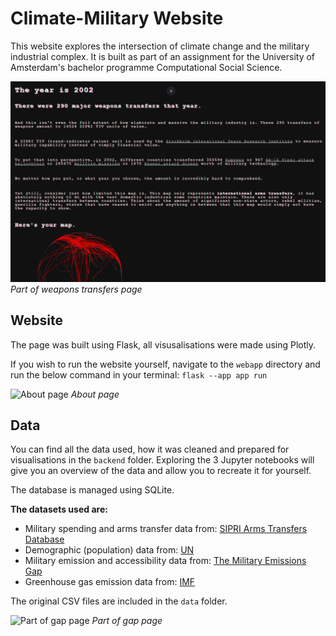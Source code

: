 # Climate-Military Website
This website explores the intersection of climate change and the military industrial complex. It is built as part of an assignment for the University of Amsterdam's bachelor programme Computational Social Science.

![Weapons Transfers Page](readmeImages/transfers.png)
*Part of weapons transfers page*
## Website
The page was built using Flask, all visusalisations were made using Plotly. 

If you wish to run the website yourself, navigate to the `webapp` directory and run the below command in your terminal:
```flask --app app run```

![About page](readmeImages/about.png)
*About page*
## Data
You can find all the data used, how it was cleaned and prepared for visualisations in the `backend` folder. Exploring the 3 Jupyter notebooks will give you an overview of the data and allow you to recreate it for yourself.

The database is managed using SQLite.

**The datasets used are:**
- Military spending and arms transfer data from: [SIPRI Arms Transfers Database](https://www.sipri.org/databases/armstransfers)
- Demographic (population) data from: [UN](https://unstats.un.org/unsd/demographic-social/)
- Military emission and accessibility data from: [The Military Emissions Gap](https://militaryemissions.org/)
- Greenhouse gas emission data from: [IMF](https://climatedata.imf.org/)

The original CSV files are included in the `data` folder.

![Part of gap page](readmeImages/gap.png)
*Part of gap page*